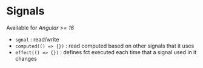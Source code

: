 # Signals

Available for *Angular >= 16*

+ `sgnal` :  read/write
+ `computed(() => {})` : read computed based on other signals that it uses
+ `effect(() => {})`  : defines fct executed each time that a signal used in it changes
